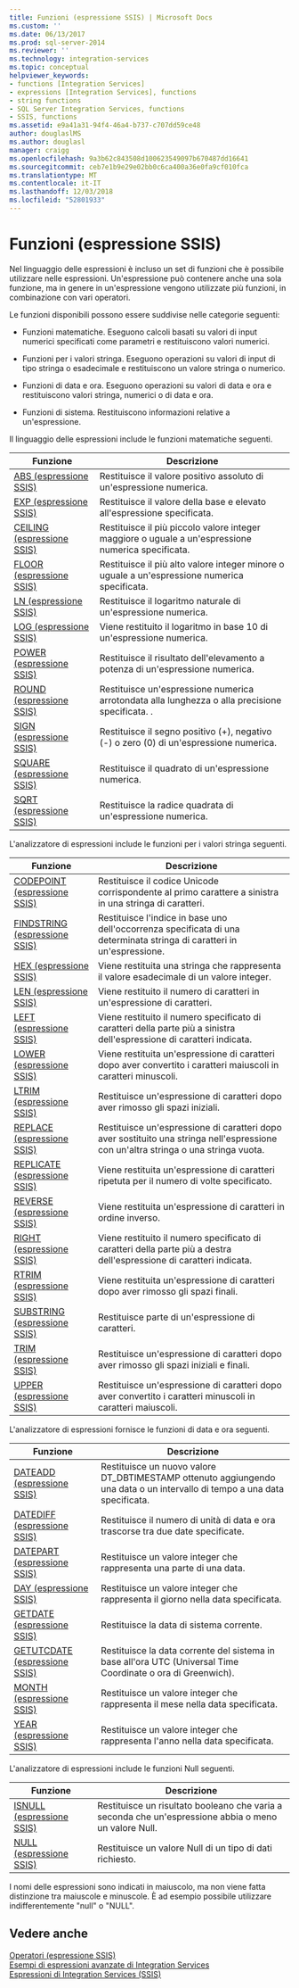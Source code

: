 ```yaml
---
title: Funzioni (espressione SSIS) | Microsoft Docs
ms.custom: ''
ms.date: 06/13/2017
ms.prod: sql-server-2014
ms.reviewer: ''
ms.technology: integration-services
ms.topic: conceptual
helpviewer_keywords:
- functions [Integration Services]
- expressions [Integration Services], functions
- string functions
- SQL Server Integration Services, functions
- SSIS, functions
ms.assetid: e9a41a31-94f4-46a4-b737-c707dd59ce48
author: douglaslMS
ms.author: douglasl
manager: craigg
ms.openlocfilehash: 9a3b62c843508d100623549097b670487dd16641
ms.sourcegitcommit: ceb7e1b9e29e02bb0c6ca400a36e0fa9cf010fca
ms.translationtype: MT
ms.contentlocale: it-IT
ms.lasthandoff: 12/03/2018
ms.locfileid: "52801933"
---
```

# <a name="functions-ssis-expression"></a>Funzioni (espressione SSIS)
  Nel linguaggio delle espressioni è incluso un set di funzioni che è possibile utilizzare nelle espressioni. Un'espressione può contenere anche una sola funzione, ma in genere in un'espressione vengono utilizzate più funzioni, in combinazione con vari operatori.  
  
 Le funzioni disponibili possono essere suddivise nelle categorie seguenti:  
  
-   Funzioni matematiche. Eseguono calcoli basati su valori di input numerici specificati come parametri e restituiscono valori numerici.  
  
-   Funzioni per i valori stringa. Eseguono operazioni su valori di input di tipo stringa o esadecimale e restituiscono un valore stringa o numerico.  
  
-   Funzioni di data e ora. Eseguono operazioni su valori di data e ora e restituiscono valori stringa, numerici o di data e ora.  
  
-   Funzioni di sistema. Restituiscono informazioni relative a un'espressione.  
  
 Il linguaggio delle espressioni include le funzioni matematiche seguenti.  
  
|Funzione|Descrizione|  
|--------------|-----------------|  
|[ABS &#40;espressione SSIS&#41;](abs-ssis-expression.md)|Restituisce il valore positivo assoluto di un'espressione numerica.|  
|[EXP &#40;espressione SSIS&#41;](exp-ssis-expression.md)|Restituisce il valore della base e elevato all'espressione specificata.|  
|[CEILING &#40;espressione SSIS&#41;](ceiling-ssis-expression.md)|Restituisce il più piccolo valore integer maggiore o uguale a un'espressione numerica specificata.|  
|[FLOOR &#40;espressione SSIS&#41;](floor-ssis-expression.md)|Restituisce il più alto valore integer minore o uguale a un'espressione numerica specificata.|  
|[LN &#40;espressione SSIS&#41;](ln-ssis-expression.md)|Restituisce il logaritmo naturale di un'espressione numerica.|  
|[LOG &#40;espressione SSIS&#41;](log-ssis-expression.md)|Viene restituito il logaritmo in base 10 di un'espressione numerica.|  
|[POWER &#40;espressione SSIS&#41;](power-ssis-expression.md)|Restituisce il risultato dell'elevamento a potenza di un'espressione numerica.|  
|[ROUND &#40;espressione SSIS&#41;](round-ssis-expression.md)|Restituisce un'espressione numerica arrotondata alla lunghezza o alla precisione specificata. .|  
|[SIGN &#40;espressione SSIS&#41;](sign-ssis-expression.md)|Restituisce il segno positivo (+), negativo (-) o zero (0) di un'espressione numerica.|  
|[SQUARE &#40;espressione SSIS&#41;](square-ssis-expression.md)|Restituisce il quadrato di un'espressione numerica.|  
|[SQRT &#40;espressione SSIS&#41;](sqrt-ssis-expression.md)|Restituisce la radice quadrata di un'espressione numerica.|  
  
 L'analizzatore di espressioni include le funzioni per i valori stringa seguenti.  
  
|Funzione|Descrizione|  
|--------------|-----------------|  
|[CODEPOINT &#40;espressione SSIS&#41;](codepoint-ssis-expression.md)|Restituisce il codice Unicode corrispondente al primo carattere a sinistra in una stringa di caratteri.|  
|[FINDSTRING &#40;espressione SSIS&#41;](findstring-ssis-expression.md)|Restituisce l'indice in base uno dell'occorrenza specificata di una determinata stringa di caratteri in un'espressione.|  
|[HEX &#40;espressione SSIS&#41;](hex-ssis-expression.md)|Viene restituita una stringa che rappresenta il valore esadecimale di un valore integer.|  
|[LEN &#40;espressione SSIS&#41;](len-ssis-expression.md)|Viene restituito il numero di caratteri in un'espressione di caratteri.|  
|[LEFT &#40;espressione SSIS&#41;](left-ssis-expression.md)|Viene restituito il numero specificato di caratteri della parte più a sinistra dell'espressione di caratteri indicata.|  
|[LOWER &#40;espressione SSIS&#41;](lower-ssis-expression.md)|Viene restituita un'espressione di caratteri dopo aver convertito i caratteri maiuscoli in caratteri minuscoli.|  
|[LTRIM &#40;espressione SSIS&#41;](trim-ssis-expression.md)|Restituisce un'espressione di caratteri dopo aver rimosso gli spazi iniziali.|  
|[REPLACE &#40;espressione SSIS&#41;](replace-ssis-expression.md)|Restituisce un'espressione di caratteri dopo aver sostituito una stringa nell'espressione con un'altra stringa o una stringa vuota.|  
|[REPLICATE &#40;espressione SSIS&#41;](replicate-ssis-expression.md)|Viene restituita un'espressione di caratteri ripetuta per il numero di volte specificato.|  
|[REVERSE &#40;espressione SSIS&#41;](reverse-ssis-expression.md)|Viene restituita un'espressione di caratteri in ordine inverso.|  
|[RIGHT &#40;espressione SSIS&#41;](right-ssis-expression.md)|Viene restituito il numero specificato di caratteri della parte più a destra dell'espressione di caratteri indicata.|  
|[RTRIM &#40;espressione SSIS&#41;](rtrim-ssis-expression.md)|Viene restituita un'espressione di caratteri dopo aver rimosso gli spazi finali.|  
|[SUBSTRING &#40;espressione SSIS&#41;](substring-ssis-expression.md)|Restituisce parte di un'espressione di caratteri.|  
|[TRIM &#40;espressione SSIS&#41;](trim-ssis-expression.md)|Restituisce un'espressione di caratteri dopo aver rimosso gli spazi iniziali e finali.|  
|[UPPER &#40;espressione SSIS&#41;](upper-ssis-expression.md)|Restituisce un'espressione di caratteri dopo aver convertito i caratteri minuscoli in caratteri maiuscoli.|  
  
 L'analizzatore di espressioni fornisce le funzioni di data e ora seguenti.  
  
|Funzione|Descrizione|  
|--------------|-----------------|  
|[DATEADD &#40;espressione SSIS&#41;](dateadd-ssis-expression.md)|Restituisce un nuovo valore DT_DBTIMESTAMP ottenuto aggiungendo una data o un intervallo di tempo a una data specificata.|  
|[DATEDIFF &#40;espressione SSIS&#41;](datediff-ssis-expression.md)|Restituisce il numero di unità di data e ora trascorse tra due date specificate.|  
|[DATEPART &#40;espressione SSIS&#41;](datepart-ssis-expression.md)|Restituisce un valore integer che rappresenta una parte di una data.|  
|[DAY &#40;espressione SSIS&#41;](day-ssis-expression.md)|Restituisce un valore integer che rappresenta il giorno nella data specificata.|  
|[GETDATE &#40;espressione SSIS&#41;](getdate-ssis-expression.md)|Restituisce la data di sistema corrente.|  
|[GETUTCDATE &#40;espressione SSIS&#41;](getutcdate-ssis-expression.md)|Restituisce la data corrente del sistema in base all'ora UTC (Universal Time Coordinate o ora di Greenwich).|  
|[MONTH &#40;espressione SSIS&#41;](month-ssis-expression.md)|Restituisce un valore integer che rappresenta il mese nella data specificata.|  
|[YEAR &#40;espressione SSIS&#41;](year-ssis-expression.md)|Restituisce un valore integer che rappresenta l'anno nella data specificata.|  
  
 L'analizzatore di espressioni include le funzioni Null seguenti.  
  
|Funzione|Descrizione|  
|--------------|-----------------|  
|[ISNULL &#40;espressione SSIS&#41;](null-ssis-expression.md)|Restituisce un risultato booleano che varia a seconda che un'espressione abbia o meno un valore Null.|  
|[NULL &#40;espressione SSIS&#41;](null-ssis-expression.md)|Restituisce un valore Null di un tipo di dati richiesto.|  
  
 I nomi delle espressioni sono indicati in maiuscolo, ma non viene fatta distinzione tra maiuscole e minuscole. È ad esempio possibile utilizzare indifferentemente "null" o "NULL".  
  
## <a name="see-also"></a>Vedere anche  
 [Operatori &#40;espressione SSIS&#41;](operators-ssis-expression.md)   
 [Esempi di espressioni avanzate di Integration Services](examples-of-advanced-integration-services-expressions.md)   
 [Espressioni di Integration Services &#40;SSIS&#41;](integration-services-ssis-expressions.md)  
  
  
